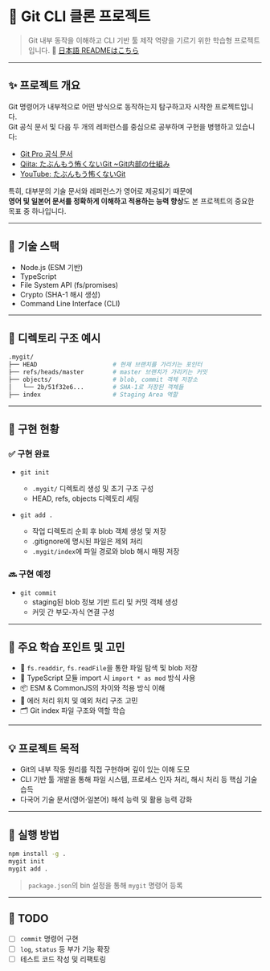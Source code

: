 # 🧪 Git CLI 클론 프로젝트

> Git 내부 동작을 이해하고 CLI 기반 툴 제작 역량을 기르기 위한 학습형 프로젝트입니다.
📄 [日本語 READMEはこちら](./README.ja.md)
---

## ✨ 프로젝트 개요

Git 명령어가 내부적으로 어떤 방식으로 동작하는지 탐구하고자 시작한 프로젝트입니다.  
Git 공식 문서 및 다음 두 개의 레퍼런스를 중심으로 공부하며 구현을 병행하고 있습니다:

- [Git Pro 공식 문서](https://git-scm.com/book/en/v2)
- [Qiita: たぶんもう怖くないGit ~Git内部の仕組み](https://qiita.com/marchin_1989/items/2ec01553e907f3a9e6bb)
- [YouTube: たぶんもう怖くないGit](https://www.youtube.com/watch?v=eOLuvsRgBCo)

특히, 대부분의 기술 문서와 레퍼런스가 영어로 제공되기 때문에  
**영어 및 일본어 문서를 정확하게 이해하고 적용하는 능력 향상**도 본 프로젝트의 중요한 목표 중 하나입니다.

---

## 🔧 기술 스택

- Node.js (ESM 기반)
- TypeScript
- File System API (fs/promises)
- Crypto (SHA-1 해시 생성)
- Command Line Interface (CLI)

---

## 📁 디렉토리 구조 예시

```bash
.mygit/
├── HEAD                     # 현재 브랜치를 가리키는 포인터
├── refs/heads/master        # master 브랜치가 가리키는 커밋
├── objects/                 # blob, commit 객체 저장소
│   └── 2b/51f32e6...        # SHA-1로 저장된 객체들
├── index                    # Staging Area 역할
```

---

## 🔨 구현 현황

### ✅ 구현 완료

- `git init`
  - `.mygit/` 디렉토리 생성 및 초기 구조 구성
  - HEAD, refs, objects 디렉토리 세팅

- `git add .`
  - 작업 디렉토리 순회 후 blob 객체 생성 및 저장
  - .gitignore에 명시된 파일은 제외 처리
  - `.mygit/index`에 파일 경로와 blob 해시 매핑 저장

### 🔜 구현 예정

- `git commit`  
  - staging된 blob 정보 기반 트리 및 커밋 객체 생성
  - 커밋 간 부모-자식 연결 구성

---

## 📌 주요 학습 포인트 및 고민

- 📁 `fs.readdir`, `fs.readFile`을 통한 파일 탐색 및 blob 저장
- 🧩 TypeScript 모듈 import 시 `import * as mod` 방식 사용
- 📦 ESM & CommonJS의 차이와 적용 방식 이해
- 🧠 에러 처리 위치 및 예외 처리 구조 고민
- 🗂️ Git index 파일 구조와 역할 학습

---

## 💡 프로젝트 목적

- Git의 내부 작동 원리를 직접 구현하며 깊이 있는 이해 도모
- CLI 기반 툴 개발을 통해 파일 시스템, 프로세스 인자 처리, 해시 처리 등 핵심 기술 습득
- 다국어 기술 문서(영어·일본어) 해석 능력 및 활용 능력 강화

---

## 🚀 실행 방법

```bash
npm install -g .
mygit init
mygit add .
```

> `package.json`의 bin 설정을 통해 `mygit` 명령어 등록  

---

## 📝 TODO

- [ ] `commit` 명령어 구현
- [ ] `log`, `status` 등 부가 기능 확장
- [ ] 테스트 코드 작성 및 리팩토링
